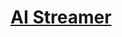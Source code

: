 <h1><a href="https://github.com/ThanhhTann/csn-da21ttb-duongthanhtan-aistreamer-python">AI Streamer</a></h1>
